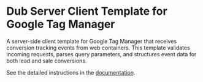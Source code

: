 # Dub Server Client Template for Google Tag Manager

A server-side client template for Google Tag Manager that receives conversion tracking events from web containers. This template validates incoming requests, parses query parameters, and structures event data for both lead and sale conversions.

See the detailed instructions in the [documentation](https://dub.co/docs/conversions/leads/google-tag-manager).
